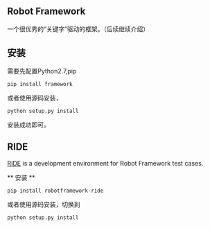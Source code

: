 ## Robot Framework
一个很优秀的“关键字”驱动的框架。（后续继续介绍）

## 安装
需要先配置Python2.7,pip  
```
pip install framework
```
或者使用源码安装，
```
python setup.py install
```
安装成功即可。

## RIDE
[RIDE](https://github.com/robotframework/RIDE) is a development environment for Robot Framework test cases.   

** 安装 **
```
pip install robotframework-ride
```
或者使用源码安装，切换到

```
python setup.py install
```

